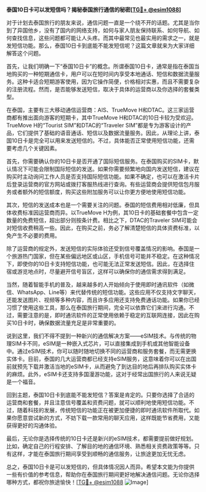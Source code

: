 **泰国10日卡可以发短信吗？揭秘泰国旅行通信的秘密[[TG💪+ @esim1088](https://t.me/s/esim1088)]**

对于计划去泰国旅行的朋友来说，通信问题一直是一个绕不开的话题。尤其是当你到了异国他乡，没有了国内的网络支持，如何与家人朋友保持联系、如何导航、如何查找信息，这些问题都可能让人头疼。而其中最常见也最实用的需求之一，就是发短信功能。那么，泰国10日卡到底能不能发短信呢？这篇文章就来为大家详细解答这个问题。

首先，让我们明确一下“泰国10日卡”的概念。所谓泰国10日卡，通常是指在泰国当地购买的一种短期通信卡，用户可以在短时间内享受本地通话、短信和数据流量服务。这种卡适合短期游客使用，因为它操作简便，价格相对实惠，而且不需要复杂的注册流程。然而，是否能够发送短信，取决于具体的运营商以及你选择的套餐类型。

在泰国，主要有三大移动通信运营商：AIS、TrueMove H和DTAC。这三家运营商都有推出面向游客的短期卡，其中TrueMove H和DTAC的10日卡较为受欢迎。TrueMove H的“Tourist SIM”和DTAC的“Traveler SIM”都是专为游客设计的产品，它们提供了基础的语音通话、短信以及数据流量服务。因此，从理论上讲，泰国10日卡是完全可以用来发送短信的。不过，具体能否正常使用短信功能，还需要考虑几个关键因素。

首先，你需要确认你的10日卡是否开通了国际短信服务。在泰国购买的SIM卡，默认情况下可能会限制国际短信的发送。如果你需要频繁地向国内发送短信，建议在购买时主动询问工作人员是否支持国际短信功能。如果不确定，也可以在激活卡片后登录运营商的官方网站或拨打客服热线进行查询。有些运营商会提供短信包月服务或者额外的短信额度，购买这些附加服务可以让你更方便地使用短信功能。

其次，短信的发送成本也是一个需要关注的问题。泰国的短信费用相对低廉，但具体收费标准因运营商而异。以TrueMove H为例，其10日卡的基础套餐中包含一定数量的免费短信，超出部分则按条计费。相比之下，DTAC的Traveler SIM可能会对短信收费稍高一些。因此，在购买之前，务必了解清楚短信的具体资费标准，以免产生不必要的费用。

除了运营商的规定外，发送短信的实际体验还受到信号覆盖情况的影响。泰国是一个旅游热门国家，但在某些偏远地区或山区，手机信号可能并不稳定。在这种情况下，即使你的10日卡支持短信功能，也可能无法正常发送短信。因此，在选择住宿或游览地点时，尽量避开信号盲区，这样可以确保你的通信需求得到满足。

当然，随着智能手机的普及，越来越多的人开始倾向于使用即时通讯软件（如微信、WhatsApp、Line等）来代替传统的短信功能。这些应用不仅支持文字聊天，还能发送图片、视频等多种内容，而且许多应用还支持免费通话功能。如果你已经习惯了使用这些工具，那么在泰国旅行期间，完全可以依靠它们来进行沟通。不过，需要注意的是，即时通讯软件的正常使用依赖于稳定的互联网连接，因此在购买10日卡时，确保数据流量充足是非常重要的。

说到这里，我们不得不提到一种新兴的通信解决方案——eSIM技术。与传统的物理SIM卡不同，eSIM是一种嵌入式芯片，可以直接集成到手机或其他智能设备中。通过eSIM技术，你可以随时随地切换不同的运营商和服务套餐，而无需更换实体卡。目前，泰国的几大运营商都已经支持eSIM服务，这意味着你可以在出国前就预先下载并激活当地的eSIM卡，从而避免了到达目的地后再排队购买实体卡的麻烦。此外，eSIM卡还支持多国漫游功能，这对于经常出国旅行的人来说无疑是一个福音。

回到主题，泰国10日卡到底能不能发短信？答案是肯定的。只要你选择了合适的运营商和套餐，并且注意信号覆盖和资费问题，就可以顺利地使用短信功能。不过，随着科技的发展，传统短信的功能正在被更加便捷的即时通讯软件所取代。如果你愿意尝试新的方式，不妨下载一款常用的聊天应用，这样既能节省费用，又能获得更好的沟通体验。

最后，无论你是选择传统的10日卡还是新兴的eSIM技术，都需要提前做好规划。比如，确定自己的行程安排、了解目的地的通信环境、熟悉相关资费政策等等。只有这样，才能在泰国旅行期间享受到顺畅的通信服务，让旅途更加无忧无虑。

总之，泰国10日卡是可以发短信的，但具体情况因人而异。希望本文能为你提供一些有价值的参考信息，帮助你在泰国旅行期间更好地解决通信问题。无论你选择哪种方式，都祝你旅途愉快！[[TG💪+ @esim1088](https://t.me/s/esim1088) ![Image](https://i.postimg.cc/4NQfJmqS/Snipaste-2025-05-13-00-14-12.png)]